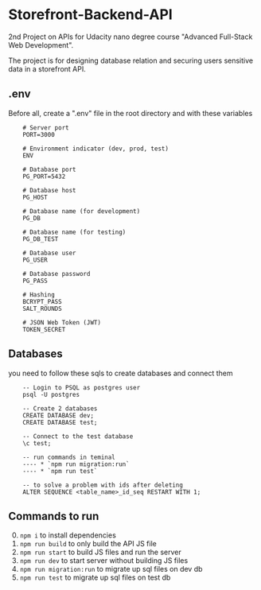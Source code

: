 # Storefront-Backend-API

2nd Project on APIs for Udacity nano degree course "Advanced Full-Stack Web Development".

The project is for designing database relation and securing users sensitive data in a storefront API.

## .env

Before all, create a ".env" file in the root directory and with these variables
```
    # Server port
    PORT=3000

    # Environment indicator (dev, prod, test)
    ENV

    # Database port
    PG_PORT=5432

    # Database host
    PG_HOST

    # Database name (for development)
    PG_DB

    # Database name (for testing)
    PG_DB_TEST

    # Database user
    PG_USER

    # Database password
    PG_PASS

    # Hashing
    BCRYPT_PASS
    SALT_ROUNDS

    # JSON Web Token (JWT)
    TOKEN_SECRET
```

## Databases

you need to follow these sqls to create databases and connect them
```
    -- Login to PSQL as postgres user
    psql -U postgres

    -- Create 2 databases
    CREATE DATABASE dev;
    CREATE DATABASE test;

    -- Connect to the test database
    \c test;

    -- run commands in teminal
    ---- * `npm run migration:run`
    ---- * `npm run test`

    -- to solve a problem with ids after deleting
    ALTER SEQUENCE <table_name>_id_seq RESTART WITH 1;
```

## Commands to run

0. `npm i` to install dependencies
1. `npm run build` to only build the API JS file
2. `npm run start` to build JS files and run the server
3. `npm run dev` to start server without building JS files
4. `npm run migration:run` to migrate up sql files on dev db
5. `npm run test` to migrate up sql files on test db
